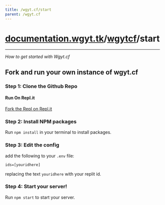 ```yaml
---
title: /wgyt.cf/start
parent: /wgyt.cf
---
```

# [documentation.wgyt.tk](https://documentation.wgyt.tk)/[wgytcf](https://documentation.wgyt.tk/wgytcf)/start
_________________
_How to get started with Wgyt.cf_
## Fork and run your own instance of wgyt.cf
### Step 1: Clone the Github Repo
#### Run On Repl.it
[Fork the Repl on Repl.it](https://repl.it/@WilliamHorning/wgytcf#README.md)
### Step 2: Install NPM packages
Run `npm install` in your terminal to install packages.
### Step 3: Edit the config
add the following to your `.env` file:
```
ids=[youridhere]
```
replacing the text `youridhere` with your replit id.
### Step 4: Start your server!
Run `npm start` to start your server.
